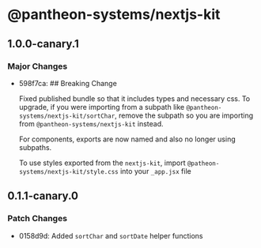 # @pantheon-systems/nextjs-kit

## 1.0.0-canary.1

### Major Changes

- 598f7ca: ## Breaking Change

  Fixed published bundle so that it includes types and necessary css. To upgrade, if you were importing from a subpath like `@pantheon-systems/nextjs-kit/sortChar`, remove the subpath so you are importing from `@pantheon-systems/nextjs-kit` instead.

  For components, exports are now named and also no longer using subpaths.

  To use styles exported from the `nextjs-kit`, import `@patheon-systems/nextjs-kit/style.css` into your `_app.jsx` file

## 0.1.1-canary.0

### Patch Changes

- 0158d9d: Added `sortChar` and `sortDate` helper functions
